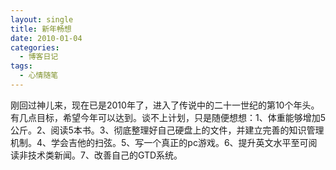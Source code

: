 ```yaml
---
layout: single
title: 新年畅想
date: 2010-01-04
categories:
  - 博客日记
tags:
  - 心情随笔
---
```


刚回过神儿来，现在已是2010年了，进入了传说中的二十一世纪的第10个年头。有几点目标，希望今年可以达到。谈不上计划，只是随便想想：1、体重能够增加5公斤。2、阅读5本书。3、彻底整理好自己硬盘上的文件，并建立完善的知识管理机制。4、学会吉他的扫弦。5、写一个真正的pc游戏。6、提升英文水平至可阅读非技术类新闻。7、改善自己的GTD系统。
